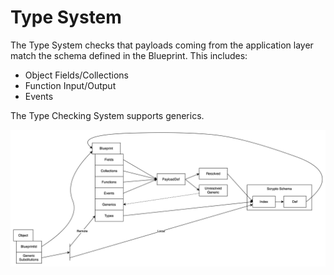 # Type System

The Type System checks that payloads coming from the application layer match the schema defined in
the Blueprint. This includes:
* Object Fields/Collections
* Function Input/Output 
* Events

The Type Checking System supports generics. 

![](type_checking_arch.drawio.svg)